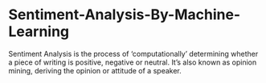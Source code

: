 # Sentiment-Analysis-By-Machine-Learning
Sentiment Analysis is the process of ‘computationally’ determining whether a piece of writing is positive, negative or neutral. It’s also known as opinion mining, deriving the opinion or attitude of a speaker.
